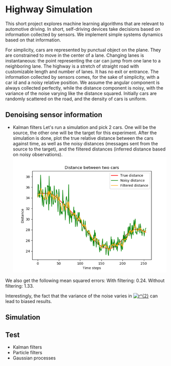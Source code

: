 # Highway Simulation

This short project explores machine learning algorithms that are relevant to automotive driving. 
In short, self-driving devices take decisions based on information collected by sensors.
We implement simple systems dynamics based on that information.

For simplicity, cars are represented by punctual object on the plane. 
They are constrained to move in the center of a lane.
Changing lanes is instantaneous: the point representing the car can jump from one lane to a neighboring lane.
The highway is a stretch of straight road with customizable length and number of lanes.
It has no exit or entrance.
The information collected by sensors comes, for the sake of simplicity, with a car id and a noisy relative position.
We assume the angular component is always collected perfectly, while the distance component is noisy, with the variance of the noise varying like the distance squared.
Initially cars are randomly scattered on the road, and the density of cars is uniform.

## Denoising sensor information

- Kalman filters
Let's run a simulation and pick 2 cars. One will be the source, the other one will be the target for this experiment.
After the simulation is done, plot the true relative distance between the cars against time, as well as the noisy distances (messages sent from the source to the target), and the filtered distances (inferred distance based on noisy observations).
![Filtered distances](figures/distance_between_two_cars.png)

We also get the following mean squared errors:
With filtering: 0.24. Without filtering: 1.33.

Interestingly, the fact that the variance of the noise varies in <a href="https://www.codecogs.com/eqnedit.php?latex=r^{2}" target="_blank"><img src="https://latex.codecogs.com/gif.latex?r^{2}" title="r^{2}" /></a> can lead to biased results.


## Simulation


## Test
- Kalman filters
- Particle filters
- Gaussian processes
